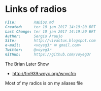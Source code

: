 # Links of radios

``` markdown
File:		 RaDios.md
Created:	 ter 10 jan 2017 14:19:20 BRT
Last Change: ter 10 jan 2017 14:19:20 BRT
Author:		 Sergio Araujo
Site:		 http://vivaotux.blogspot.com
e-mail:      <voyeg3r ✉ gmail.com>
Twitter:	 @voyeg3r
Github:      https://github.com/voyeg3r
```


The Brian Later Show
* http://fm939.wnyc.org/wnycfm

Most of my radios is on my aliases file
